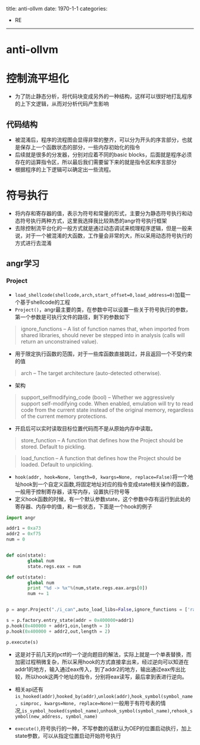 title: anti-ollvm
date: 1970-1-1
categories: 
- RE
---

# anti-ollvm

# 控制流平坦化

- 为了防止静态分析，将代码块变成另外的一种结构，这样可以很好地打乱程序的上下文逻辑，从而对分析代码产生影响

## 代码结构

- 被混淆后，程序的流程图会显得非常的整齐，可以分为开头的序言部分，也就是保存上一个函数状态的部分，一些内存初始化的指令
- 后续就是很多的分发器，分别对应着不同的basic blocks，后面就是程序必须存在的运算指令区，所以最后我们需要留下来的就是指令区和序言部分
- 根据程序的上下逻辑可以确定出一些流程。


# 符号执行

- 将内存和寄存器的值，表示为符号和常量的形式，主要分为静态符号执行和动态符号执行两种方式，这里我选择我比较熟悉的angr符号执行框架
- 去除控制流平台化的一般方式就是通过动态调试来梳理程序逻辑，但是一般来说，对于一个被混淆的大函数，工作量会非常的大，所以采用动态符号执行的方式进行去混淆

## angr学习

### Project

- `load_shellcode(shellcode,arch,start_offset=0,load_address=0)`加载一个基于shellcode的工程
- `Project()`，angr最主要的类，在参数中可以设置一些关于符号执行的参数，第一个参数是可执行文件的路径，剩下的参数如下

> ignore_functions – A list of function names that, when imported from shared libraries, should never be stepped into in analysis (calls will return an unconstrained value).

- 用于限定执行函数的范围，对于一些库函数直接跳过，并且返回一个不受约束的值

>arch – The target architecture (auto-detected otherwise).

- 架构



>support_selfmodifying_code (bool) – Whether we aggressively support self-modifying code. When enabled, emulation will try to read code from the current state instead of the original memory, regardless of the current memory protections.

- 开启后可以实时读取目标位置代码而不是从原始内存中读取。

>store_function – A function that defines how the Project should be stored. Default to pickling.

>load_function – A function that defines how the Project should be loaded. Default to unpickling.

- `hook(addr, hook=None, length=0, kwargs=None, replace=False)`将一个地址hook到一个自定义函数,将固定地址对应的指令变成state相关操作的函数，一般用于控制寄存器，读写内存，设置执行符号等
- 定义hook函数的时候，有一个默认参数state，这个参数中存有运行到此处的寄存器、内存中的值，和一些状态，下面是一个hook的例子

```python
import angr

addr1 = 0xa73
addr2 = 0xf75
num = 0


def oin(state):
        global num
        state.regs.eax = num

def out(state):
        global num
        print "%d -> %x"%(num,state.regs.eax.args[0])
        num += 1


p = angr.Project("./i_can",auto_load_libs=False,ignore_functions = ['rand','srand','get_compliment','incr_flag`:'])

s = p.factory.entry_state(addr = 0x400000+addr1)
p.hook(0x400000 + addr1,oin,length = 3)
p.hook(0x400000 + addr2,out,length = 2)

p.execute(s)
```

- 这是对于前几天的pctf的一个逆向题目的解法，实际上就是一个单表替换，而加密过程稍微复杂，所以采用hook的方式直接拿出来，经过逆向可以知道在addr1的地方，输入通过eax传入，到了addr2的地方，输出通过eax传出比较，所以hook这两个地址的指令，分别将eax读写，最后拿到表进行逆向。

- 相关api还有`is_hooked(addr)`,`hooked_by(addr)`,`unlook(addr)`,`hook_symbol(symbol_name, simproc, kwargs=None, replace=None)`一般用于有符号表的情况,`is_symbol_hooked(symbol_name)`,`unhook_symbol(symbol_name)`,`rehook_symbol(new_address, symbol_name)`

- `execute()`,符号执行的一种，不写参数的话默认为OEP的位置启动执行，加上state参数，可以从指定位置启动开始符号执行
